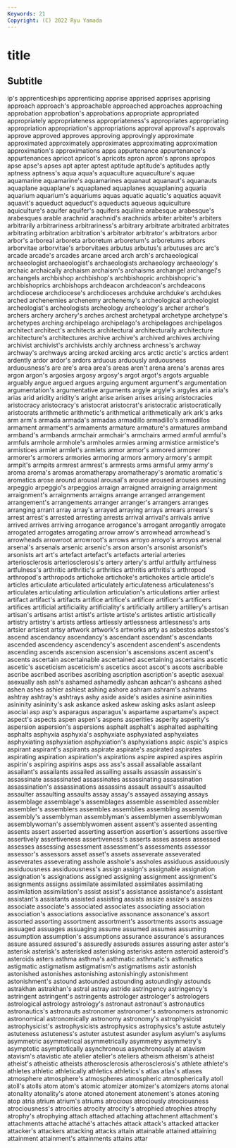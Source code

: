 ```yaml
---
Keywords: 21
Copyright: (C) 2022 Ryu Yamada
---
```



# title

## Subtitle
ip's apprenticeships apprenticing apprise apprised apprises apprising approach approach's
approachable approached approaches approaching approbation approbation's approbations appropriate appropriated appropriately
appropriateness appropriateness's appropriates appropriating appropriation appropriation's appropriations approval approval's approvals
approve approved approves approving approvingly approximate approximated approximately approximates approximating
approximation approximation's approximations apps appurtenance appurtenance's appurtenances apricot apricot's apricots
apron apron's aprons apropos apse apse's apses apt apter aptest
aptitude aptitude's aptitudes aptly aptness aptness's aqua aqua's aquaculture aquaculture's
aquae aquamarine aquamarine's aquamarines aquanaut aquanaut's aquanauts aquaplane aquaplane's aquaplaned
aquaplanes aquaplaning aquaria aquarium aquarium's aquariums aquas aquatic aquatic's aquatics
aquavit aquavit's aqueduct aqueduct's aqueducts aqueous aquiculture aquiculture's aquifer aquifer's
aquifers aquiline arabesque arabesque's arabesques arable arachnid arachnid's arachnids arbiter
arbiter's arbiters arbitrarily arbitrariness arbitrariness's arbitrary arbitrate arbitrated arbitrates arbitrating
arbitration arbitration's arbitrator arbitrator's arbitrators arbor arbor's arboreal arboreta arboretum
arboretum's arboretums arbors arborvitae arborvitae's arborvitaes arbutus arbutus's arbutuses arc
arc's arcade arcade's arcades arcane arced arch arch's archaeological archaeologist
archaeologist's archaeologists archaeology archaeology's archaic archaically archaism archaism's archaisms archangel
archangel's archangels archbishop archbishop's archbishopric archbishopric's archbishoprics archbishops archdeacon archdeacon's
archdeacons archdiocese archdiocese's archdioceses archduke archduke's archdukes arched archenemies archenemy
archenemy's archeological archeologist archeologist's archeologists archeology archeology's archer archer's archers
archery archery's arches archest archetypal archetype archetype's archetypes arching archipelago
archipelago's archipelagoes archipelagos architect architect's architects architectural architecturally architecture architecture's
architectures archive archive's archived archives archiving archivist archivist's archivists archly
archness archness's archway archway's archways arcing arcked arcking arcs arctic
arctic's arctics ardent ardently ardor ardor's ardors arduous arduously arduousness
arduousness's are are's area area's areas aren't arena arena's arenas
ares argon argon's argosies argosy argosy's argot argot's argots arguable
arguably argue argued argues arguing argument argument's argumentation argumentation's argumentative
arguments argyle argyle's argyles aria aria's arias arid aridity aridity's
aright arise arisen arises arising aristocracies aristocracy aristocracy's aristocrat aristocrat's
aristocratic aristocratically aristocrats arithmetic arithmetic's arithmetical arithmetically ark ark's arks
arm arm's armada armada's armadas armadillo armadillo's armadillos armament armament's
armaments armature armature's armatures armband armband's armbands armchair armchair's armchairs
armed armful armful's armfuls armhole armhole's armholes armies arming armistice
armistice's armistices armlet armlet's armlets armor armor's armored armorer armorer's
armorers armories armoring armors armory armory's armpit armpit's armpits armrest
armrest's armrests arms armsful army army's aroma aroma's aromas aromatherapy
aromatherapy's aromatic aromatic's aromatics arose around arousal arousal's arouse aroused
arouses arousing arpeggio arpeggio's arpeggios arraign arraigned arraigning arraignment arraignment's
arraignments arraigns arrange arranged arrangement arrangement's arrangements arranger arranger's arrangers
arranges arranging arrant array array's arrayed arraying arrays arrears arrears's
arrest arrest's arrested arresting arrests arrival arrival's arrivals arrive arrived
arrives arriving arrogance arrogance's arrogant arrogantly arrogate arrogated arrogates arrogating
arrow arrow's arrowhead arrowhead's arrowheads arrowroot arrowroot's arrows arroyo arroyo's
arroyos arsenal arsenal's arsenals arsenic arsenic's arson arson's arsonist arsonist's
arsonists art art's artefact artefact's artefacts arterial arteries arteriosclerosis arteriosclerosis's
artery artery's artful artfully artfulness artfulness's arthritic arthritic's arthritics arthritis
arthritis's arthropod arthropod's arthropods artichoke artichoke's artichokes article article's articles
articulate articulated articulately articulateness articulateness's articulates articulating articulation articulation's articulations
artier artiest artifact artifact's artifacts artifice artifice's artificer artificer's artificers
artifices artificial artificiality artificiality's artificially artillery artillery's artisan artisan's artisans
artist artist's artiste artiste's artistes artistic artistically artistry artistry's artists
artless artlessly artlessness artlessness's arts artsier artsiest artsy artwork artwork's
artworks arty as asbestos asbestos's ascend ascendancy ascendancy's ascendant ascendant's
ascendants ascended ascendency ascendency's ascendent ascendent's ascendents ascending ascends ascension
ascension's ascensions ascent ascent's ascents ascertain ascertainable ascertained ascertaining ascertains
ascetic ascetic's asceticism asceticism's ascetics ascot ascot's ascots ascribable ascribe
ascribed ascribes ascribing ascription ascription's aseptic asexual asexually ash ash's
ashamed ashamedly ashcan ashcan's ashcans ashed ashen ashes ashier ashiest
ashing ashore ashram ashram's ashrams ashtray ashtray's ashtrays ashy aside
aside's asides asinine asininities asininity asininity's ask askance asked askew
asking asks aslant asleep asocial asp asp's asparagus asparagus's aspartame
aspartame's aspect aspect's aspects aspen aspen's aspens asperities asperity asperity's
aspersion aspersion's aspersions asphalt asphalt's asphalted asphalting asphalts asphyxia asphyxia's
asphyxiate asphyxiated asphyxiates asphyxiating asphyxiation asphyxiation's asphyxiations aspic aspic's aspics
aspirant aspirant's aspirants aspirate aspirate's aspirated aspirates aspirating aspiration aspiration's
aspirations aspire aspired aspires aspirin aspirin's aspiring aspirins asps ass
ass's assail assailable assailant assailant's assailants assailed assailing assails assassin
assassin's assassinate assassinated assassinates assassinating assassination assassination's assassinations assassins assault
assault's assaulted assaulter assaulting assaults assay assay's assayed assaying assays
assemblage assemblage's assemblages assemble assembled assembler assembler's assemblers assembles assemblies
assembling assembly assembly's assemblyman assemblyman's assemblymen assemblywoman assemblywoman's assemblywomen assent
assent's assented assenting assents assert asserted asserting assertion assertion's assertions
assertive assertively assertiveness assertiveness's asserts asses assess assessed assesses assessing
assessment assessment's assessments assessor assessor's assessors asset asset's assets asseverate
asseverated asseverates asseverating asshole asshole's assholes assiduous assiduously assiduousness assiduousness's
assign assign's assignable assignation assignation's assignations assigned assigning assignment assignment's
assignments assigns assimilate assimilated assimilates assimilating assimilation assimilation's assist assist's
assistance assistance's assistant assistant's assistants assisted assisting assists assize assize's
assizes associate associate's associated associates associating association association's associations associative
assonance assonance's assort assorted assorting assortment assortment's assortments assorts assuage
assuaged assuages assuaging assume assumed assumes assuming assumption assumption's assumptions
assurance assurance's assurances assure assured assured's assuredly assureds assures assuring
aster aster's asterisk asterisk's asterisked asterisking asterisks astern asteroid asteroid's
asteroids asters asthma asthma's asthmatic asthmatic's asthmatics astigmatic astigmatism astigmatism's
astigmatisms astir astonish astonished astonishes astonishing astonishingly astonishment astonishment's astound
astounded astounding astoundingly astounds astrakhan astrakhan's astral astray astride astringency
astringency's astringent astringent's astringents astrologer astrologer's astrologers astrological astrology astrology's
astronaut astronaut's astronautics astronautics's astronauts astronomer astronomer's astronomers astronomic astronomical
astronomically astronomy astronomy's astrophysicist astrophysicist's astrophysicists astrophysics astrophysics's astute astutely
astuteness astuteness's astuter astutest asunder asylum asylum's asylums asymmetric asymmetrical
asymmetrically asymmetry asymmetry's asymptotic asymptotically asynchronous asynchronously at atavism atavism's
atavistic ate atelier atelier's ateliers atheism atheism's atheist atheist's atheistic
atheists atherosclerosis atherosclerosis's athlete athlete's athletes athletic athletically athletics athletics's
atlas atlas's atlases atmosphere atmosphere's atmospheres atmospheric atmospherically atoll atoll's
atolls atom atom's atomic atomizer atomizer's atomizers atoms atonal atonality
atonality's atone atoned atonement atonement's atones atoning atop atria atrium
atrium's atriums atrocious atrociously atrociousness atrociousness's atrocities atrocity atrocity's atrophied
atrophies atrophy atrophy's atrophying attach attached attaching attachment attachment's attachments
attaché attaché's attachés attack attack's attacked attacker attacker's attackers attacking
attacks attain attainable attained attaining attainment attainment's attainments attains attar
